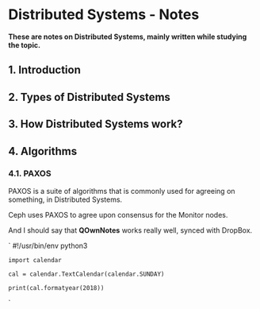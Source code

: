 # Distributed Systems - Notes

**These are notes on Distributed Systems, mainly written while studying the topic.**

## 1. Introduction


## 2. Types of Distributed Systems


## 3. How Distributed Systems work?



## 4. Algorithms 

### 4.1. PAXOS 

PAXOS is a suite of algorithms that is commonly used for agreeing on something, in Distributed Systems.

Ceph uses PAXOS to agree upon consensus for the Monitor nodes. 

And I should say that **QOwnNotes** works really well, synced with DropBox.

`
	#!/usr/bin/env python3
	
	import calendar
	
	cal = calendar.TextCalendar(calendar.SUNDAY)
	
	print(cal.formatyear(2018))
`

